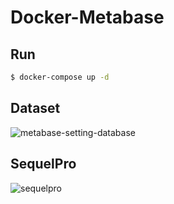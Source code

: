 # Docker-Metabase

## Run

```bash
$ docker-compose up -d
```

## Dataset

![metabase-setting-database]()

## SequelPro

![sequelpro]()
